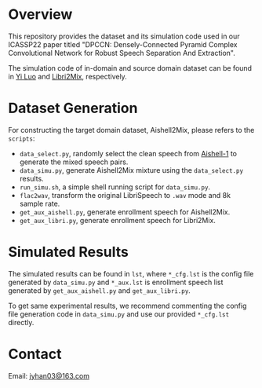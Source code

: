 # Overview 
This repository provides the dataset and its simulation code used in our ICASSP22 paper titled "DPCCN: Densely-Connected Pyramid Complex Convolutional Network for Robust Speech Separation And Extraction". 

The simulation code of in-domain and source domain dataset can be found in [Yi Luo](https://github.com/yluo42/TAC/tree/master/data) and [Libri2Mix](https://github.com/JorisCos/LibriMix), respectively. 

# Dataset Generation
For constructing the target domain dataset, Aishell2Mix, please refers to the `scripts`:

* `data_select.py`, randomly select the clean speech from [Aishell-1](https://arxiv.org/pdf/1709.05522.pdf) to generate the mixed speech pairs.
* `data_simu.py`, generate Aishell2Mix mixture using the `data_select.py` results.
* `run_simu.sh`, a simple shell running script for `data_simu.py`.
* `flac2wav`, transform the original LibriSpeech to `.wav` mode and 8k sample rate.
* `get_aux_aishell.py`, generate enrollment speech for Aishell2Mix.
* `get_aux_libri.py`, generate enrollment speech for Libri2Mix.


# Simulated Results
The simulated results can be found in `lst`, where `*_cfg.lst` is the config file generated by `data_simu.py` and `*_aux.lst` is enrollment speech list generated by `get_aux_aishell.py` and `get_aux_libri.py`. 

To get same experimental results, we recommend commenting the config file generation code in `data_simu.py` and use our provided `*_cfg.lst` directly.

# Contact
Email: jyhan03@163.com
 

